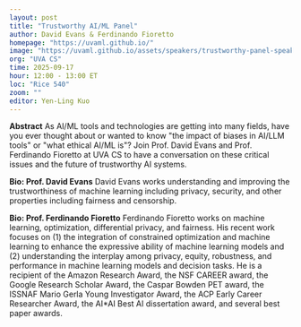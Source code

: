 ```yaml
---
layout: post
title: "Trustworthy AI/ML Panel"
author: David Evans & Ferdinando Fioretto
homepage: "https://uvaml.github.io/"
image: "https://uvaml.github.io/assets/speakers/trustworthy-panel-speakers.png"
org: "UVA CS"
time: 2025-09-17
hour: 12:00 - 13:00 ET
loc: "Rice 540"
zoom: ""
editor: Yen-Ling Kuo
---
```


**Abstract**
As AI/ML tools and technologies are getting into many fields, have you ever thought about or wanted to know "the impact of biases in AI/LLM tools" or "what ethical AI/ML is"? Join Prof. David Evans and Prof. Ferdinando Fioretto at UVA CS to have a conversation on these critical issues and the future of trustworthy AI systems. 

**Bio: Prof. David Evans**
David Evans works understanding and improving the trustworthiness of machine learning including privacy, security, and other properties including fairness and censorship.

**Bio: Prof. Ferdinando Fioretto**
Ferdinando Fioretto works on machine learning, optimization, differential privacy, and fairness. His recent work focuses on (1) the integration of constrained optimization and machine learning to enhance the expressive ability of machine learning models and (2) understanding the interplay among privacy, equity, robustness, and performance in machine learning models and decision tasks. He is a recipient of the Amazon Research Award, the NSF CAREER award, the Google Research Scholar Award, the Caspar Bowden PET award, the ISSNAF Mario Gerla Young Investigator Award, the ACP Early Career Researcher Award, the AI*AI Best AI dissertation award, and several best paper awards.

